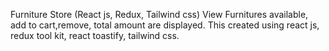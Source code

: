Furniture Store (React js, Redux, Tailwind css)
View Furnitures available, add to cart,remove, total amount are displayed. This created using react js, redux tool kit, react toastify, tailwind css.





